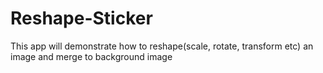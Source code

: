 # Reshape-Sticker
This app will demonstrate how to reshape(scale, rotate, transform etc) an image and merge to background image
